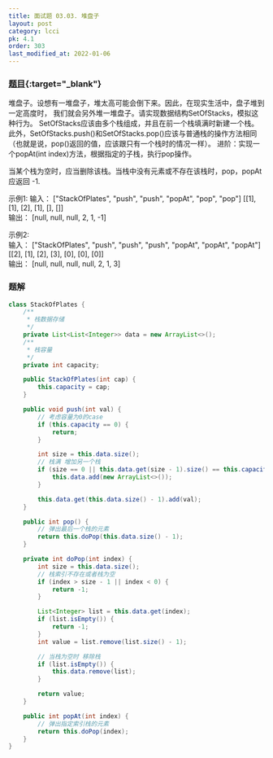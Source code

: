 ```yaml
---
title: 面试题 03.03. 堆盘子
layout: post
category: lcci
pk: 4.1
order: 303
last_modified_at: 2022-01-06
---
```


### [题目](https://leetcode.cn/stack-of-plates-lcci/){:target="_blank"}

堆盘子。设想有一堆盘子，堆太高可能会倒下来。因此，在现实生活中，盘子堆到一定高度时，
我们就会另外堆一堆盘子。请实现数据结构SetOfStacks，模拟这种行为。
SetOfStacks应该由多个栈组成，并且在前一个栈填满时新建一个栈。
此外，SetOfStacks.push()和SetOfStacks.pop()应该与普通栈的操作方法相同
（也就是说，pop()返回的值，应该跟只有一个栈时的情况一样）。
进阶：实现一个popAt(int index)方法，根据指定的子栈，执行pop操作。

当某个栈为空时，应当删除该栈。当栈中没有元素或不存在该栈时，pop，popAt应返回 -1.

示例1:
输入： ["StackOfPlates", "push", "push", "popAt", "pop", "pop"] [[1], [1], [2], [1], [], []]  
输出： [null, null, null, 2, 1, -1]

示例2:  
输入： ["StackOfPlates", "push", "push", "push", "popAt", "popAt", "popAt"] [[2], [1], [2], [3], [0], [0], [0]]  
输出： [null, null, null, null, 2, 1, 3]

### 题解

```java
class StackOfPlates {
    /**
     * 栈数据存储
     */
    private List<List<Integer>> data = new ArrayList<>();
    /**
     * 栈容量
     */
    private int capacity;

    public StackOfPlates(int cap) {
        this.capacity = cap;
    }

    public void push(int val) {
        // 考虑容量为0的case
        if (this.capacity == 0) {
            return;
        }

        int size = this.data.size();
        // 栈满 增加另一个栈
        if (size == 0 || this.data.get(size - 1).size() == this.capacity) {
            this.data.add(new ArrayList<>());
        }

        this.data.get(this.data.size() - 1).add(val);
    }

    public int pop() {
        // 弹出最后一个栈的元素
        return this.doPop(this.data.size() - 1);
    }

    private int doPop(int index) {
        int size = this.data.size();
        // 栈索引不存在或者栈为空
        if (index > size - 1 || index < 0) {
            return -1;
        }

        List<Integer> list = this.data.get(index);
        if (list.isEmpty()) {
            return -1;
        }
        int value = list.remove(list.size() - 1);

        // 当栈为空时 移除栈
        if (list.isEmpty()) {
            this.data.remove(list);
        }

        return value;
    }

    public int popAt(int index) {
        // 弹出指定索引栈的元素
        return this.doPop(index);
    }
}
```